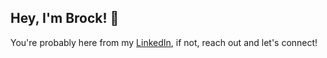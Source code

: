 ## Hey, I'm Brock! 👋

You're probably here from my [LinkedIn](https://www.linkedin.com/in/brockmorgan), if not, reach out and let's connect!
